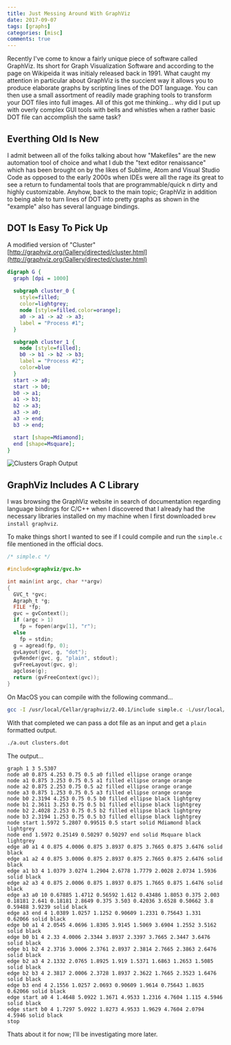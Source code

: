 ```yaml
---
title: Just Messing Around With GraphViz
date: 2017-09-07
tags: [graphs]
categories: [misc]
comments: true
---
```

Recently I've come to know a fairly unique piece of software called GraphViz. Its short for Graph Visualization Software and according to the page on Wikipeida it was initialy released back in 1991. What caught my attention in particular about GraphViz is the succient way it allows you to produce elaborate graphs by scripting lines of the DOT language. You can then use a small assortment of readily made graphing tools to transform your DOT files into full images. All of this got me thinking... why did I put up with overly complex GUI tools with bells and whistles when a rather basic DOT file can accomplish the same task?

<!-- more -->

## Everthing Old Is New

 I admit between all of the folks talking about how "Makefiles" are the new automation tool of choice and what I dub the "text editor renaissance" which has been brought on by the likes of Sublime, Atom and Visual Studio Code as opposed to the early 2000s when IDEs were all the rage its great to see a return to fundamental tools that are programmable/quick n dirty and highly customizable. Anyhow, back to the main topic; GraphViz in addition to being able to turn lines of DOT into pretty graphs as shown in the "example" also has several language bindings.

## DOT Is Easy To Pick Up
A modified version of "Cluster" [http://graphviz.org/Gallery/directed/cluster.html](http://graphviz.org/Gallery/directed/cluster.html)

```dot
digraph G {
  graph [dpi = 1000]
  
  subgraph cluster_0 {
    style=filled;
    color=lightgrey;
    node [style=filled,color=orange];
    a0 -> a1 -> a2 -> a3;
    label = "Process #1";
  }

  subgraph cluster_1 {
    node [style=filled];
    b0 -> b1 -> b2 -> b3;
    label = "Process #2";
    color=blue
  }
  start -> a0;
  start -> b0;
  b0 -> a1;
  a1 -> b3;
  b2 -> a3;
  a3 -> a0;
  a3 -> end;
  b3 -> end;

  start [shape=Mdiamond];
  end [shape=Msquare];
}
```

<img src="https://s3-us-west-2.amazonaws.com/taywils.me.static.files/images/clusters_dot.png" alt="Clusters Graph Output" />

## GraphViz Includes A C Library

I was browsing the GraphViz website in search of documentation regarding language bindings for C/C++ when I discovered that I already had the necessary libraries installed on my machine when I first downloaded `brew install graphviz`.

To make things short I wanted to see if I could compile and run the `simple.c` file mentioned in the official docs.

```c
/* simple.c */

#include<graphviz/gvc.h>

int main(int argc, char **argv)
{
  GVC_t *gvc;
  Agraph_t *g;
  FILE *fp;
  gvc = gvContext();
  if (argc > 1)
    fp = fopen(argv[1], "r");
  else
    fp = stdin;
  g = agread(fp, 0);
  gvLayout(gvc, g, "dot");
  gvRender(gvc, g, "plain", stdout);
  gvFreeLayout(gvc, g);
  agclose(g);
  return (gvFreeContext(gvc));
}
```

On MacOS you can compile with the following command...

```sh
gcc -I /usr/local/Cellar/graphviz/2.40.1/include simple.c -L/usr/local/Cellar/graphviz/2.40.1/lib -lgvc -lcgraph -lcdt
```

With that completed we can pass a dot file as an input and get a `plain` formatted output.

```sh
./a.out clusters.dot 
```

The output...

```
graph 1 3 5.5307
node a0 0.875 4.253 0.75 0.5 a0 filled ellipse orange orange
node a1 0.875 3.253 0.75 0.5 a1 filled ellipse orange orange
node a2 0.875 2.253 0.75 0.5 a2 filled ellipse orange orange
node a3 0.875 1.253 0.75 0.5 a3 filled ellipse orange orange
node b0 2.3194 4.253 0.75 0.5 b0 filled ellipse black lightgrey
node b1 2.3611 3.253 0.75 0.5 b1 filled ellipse black lightgrey
node b2 2.4028 2.253 0.75 0.5 b2 filled ellipse black lightgrey
node b3 2.3194 1.253 0.75 0.5 b3 filled ellipse black lightgrey
node start 1.5972 5.2807 0.99515 0.5 start solid Mdiamond black lightgrey
node end 1.5972 0.25149 0.50297 0.50297 end solid Msquare black lightgrey
edge a0 a1 4 0.875 4.0006 0.875 3.8937 0.875 3.7665 0.875 3.6476 solid black
edge a1 a2 4 0.875 3.0006 0.875 2.8937 0.875 2.7665 0.875 2.6476 solid black
edge a1 b3 4 1.0379 3.0274 1.2904 2.6778 1.7779 2.0028 2.0734 1.5936 solid black
edge a2 a3 4 0.875 2.0006 0.875 1.8937 0.875 1.7665 0.875 1.6476 solid black
edge a3 a0 10 0.67885 1.4712 0.56592 1.612 0.43486 1.8053 0.375 2.003 0.18181 2.641 0.18181 2.8649 0.375 3.503 0.42036 3.6528 0.50662 3.8 0.59488 3.9239 solid black
edge a3 end 4 1.0389 1.0257 1.1252 0.90609 1.2331 0.75643 1.331 0.62066 solid black
edge b0 a1 4 2.0545 4.0696 1.8305 3.9145 1.5069 3.6904 1.2552 3.5162 solid black
edge b0 b1 4 2.33 4.0006 2.3344 3.8937 2.3397 3.7665 2.3447 3.6476 solid black
edge b1 b2 4 2.3716 3.0006 2.3761 2.8937 2.3814 2.7665 2.3863 2.6476 solid black
edge b2 a3 4 2.1332 2.0765 1.8925 1.919 1.5371 1.6863 1.2653 1.5085 solid black
edge b2 b3 4 2.3817 2.0006 2.3728 1.8937 2.3622 1.7665 2.3523 1.6476 solid black
edge b3 end 4 2.1556 1.0257 2.0693 0.90609 1.9614 0.75643 1.8635 0.62066 solid black
edge start a0 4 1.4648 5.0922 1.3671 4.9533 1.2316 4.7604 1.115 4.5946 solid black
edge start b0 4 1.7297 5.0922 1.8273 4.9533 1.9629 4.7604 2.0794 4.5946 solid black
stop
```

Thats about it for now; I'll be investigating more later.
